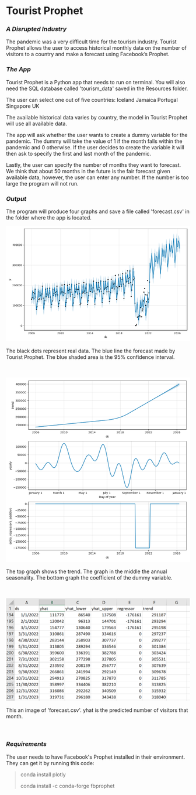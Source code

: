# Tourist Prophet

### *A Disrupted Industry*

The pandemic was a very difficult time for the tourism industry. Tourist Prophet allows the user to access historical monthly data on the number of visitors to a country and make a forecast using Facebook’s Prophet. 

### *The App*
Tourist Prophet is a Python app that needs to run on terminal. You will also need the SQL database called 'tourism_data' saved in the Resources folder. 

The user can select one out of five countries:
Iceland
Jamaica
Portugal
Singapore
UK

The available historical data varies by country, the model in Tourist Prophet will use all available data.

The app will ask whether the user wants to create a dummy variable for the pandemic. The dummy will take the value of 1 if the month falls within the pandemic and 0 otherwise. If the user decides to create the variable it will then ask to specify the first and last month of the pandemic. 

Lastly, the user can specify the number of months they want to forecast. We think that about 50 months in the future is the fair forecast given available data, however, the user can enter any number. If the number is too large the program will not run. 

### *Output*

The program will produce four graphs and save a file called 'forecast.csv' in the folder where the app is located. 

<p align='center'> <img src='images/Figure_1.png'></p>
The black dots represent real data. The blue line the forecast made by Tourist Prophet. The blue shaded area is the 95% confidence interval. 

<br>
<br>
<br>


<p align='center'> <img src='images/Figure_2.png'></p>
The top graph shows the trend. The graph in the middle the annual seasonality. The bottom graph the coefficient of the dummy variable. 

<br>
<br>
<br>
<p align='center'> <img src='images/Figure_3.PNG'></p>
This an image of 'forecast.csv'. yhat is the predicted number of visitors that month. 

<br>
<br>
<br>

### *Requirements*

The user needs to have Facebook's Prophet installed in their environment. They can get it by running this code:

>conda install plotly
>
>conda install -c conda-forge fbprophet








